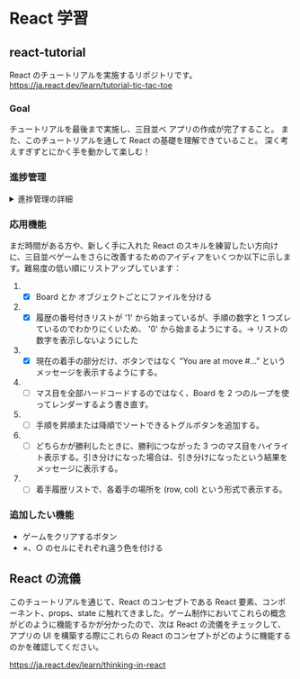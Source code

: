 # React 学習

## react-tutorial
React のチュートリアルを実施するリポジトリです。
https://ja.react.dev/learn/tutorial-tic-tac-toe

### Goal

チュートリアルを最後まで実施し、三目並べ アプリの作成が完了すること。
また、このチュートリアルを通して React の基礎を理解できていること。
深く考えすぎずとにかく手を動かして楽しむ！

### 進捗管理

<details>

<summary>進捗管理の詳細</summary>

- Day 1 (8/5)  
  - 練習用のリポジトリを作成
  - React のプロジェクトを作成
  - [チュートリアルのセットアップ](https://ja.react.dev/learn/tutorial-tic-tac-toe#setup-for-the-tutorial) までできた
- Day 2 
  - [概要](https://ja.react.dev/learn/tutorial-tic-tac-toe#overview)を一通り進めた！
  - [ゲームを完成させる](https://ja.react.dev/learn/tutorial-tic-tac-toe#completing-the-game) の 下記箇所まで進めた
    - https://ja.react.dev/learn/tutorial-tic-tac-toe#completing-the-game:~:text=%E3%82%B3%E3%83%BC%E3%83%89%E3%81%AF%E3%80%81%E4%BB%A5%E4%B8%8B%E3%81%AE%E3%82%88%E3%81%86%E3%81%AB%E3%81%AA%E3%81%A3%E3%81%A6%E3%81%84%E3%82%8B%E3%81%AF%E3%81%9A%E3%81%A7%E3%81%99%EF%BC%9A
- Day 3 
  - いいかんじ！Boardオブジェクトの親 Game オブジェクトを作成し、Boardの処理をpropsで制御できるようにした。
  - 履歴機能を作成しているところ。下記まで実施  
    - https://ja.react.dev/learn/tutorial-tic-tac-toe#completing-the-game:~:text=%E6%AC%A1%E3%81%AB%E3%80%81Game%20%E5%86%85%E3%81%AE%20jumpTo%20%E9%96%A2%E6%95%B0%E3%82%92%E6%9B%B4%E6%96%B0%E3%81%97%E3%81%A6%E3%80%81currentMove%20%E3%82%92%E6%9B%B4%E6%96%B0%E3%81%99%E3%82%8B%E3%82%88%E3%81%86%E3%81%AB%E3%81%97%E3%81%BE%E3%81%99%E3%80%82currentMove%20%E3%82%92%E5%A4%89%E6%9B%B4%E3%81%99%E3%82%8B%E6%95%B0%E5%80%A4%E3%81%8C%E5%81%B6%E6%95%B0%E3%81%AE%E5%A0%B4%E5%90%88%E3%81%AF%E3%80%81xIsNext%20%E3%82%92%20true%20%E3%81%AB%E8%A8%AD%E5%AE%9A%E3%81%97%E3%81%BE%E3%81%99%E3%80%82
- Day 4 
  - 基本を一通り完了！！次は [応用機能] に挑戦する！
  
</details>

### 応用機能

まだ時間がある方や、新しく手に入れた React のスキルを練習したい方向けに、三目並べゲームをさらに改善するためのアイディアをいくつか以下に示します。難易度の低い順にリストアップしています：

1. - [x] Board とか オブジェクトごとにファイルを分ける
1. - [x] 履歴の番号付きリストが '1' から始まっているが、手順の数字と 1 つズレているのでわかりにくいため、 '0' から始まるようにする。→ リストの数字を表示しないようにした
1. - [x] 現在の着手の部分だけ、ボタンではなく “You are at move #…” というメッセージを表示するようにする。
1. - [ ] マス目を全部ハードコードするのではなく、Board を 2 つのループを使ってレンダーするよう書き直す。
1. - [ ] 手順を昇順または降順でソートできるトグルボタンを追加する。
1. - [ ] どちらかが勝利したときに、勝利につながった 3 つのマス目をハイライト表示する。引き分けになった場合は、引き分けになったという結果をメッセージに表示する。
1. - [ ] 着手履歴リストで、各着手の場所を (row, col) という形式で表示する。

### 追加したい機能
- ゲームをクリアするボタン
- ×、○ のセルにそれぞれ違う色を付ける

## React の流儀

このチュートリアルを通じて、React のコンセプトである React 要素、コンポーネント、props、state に触れてきました。ゲーム制作においてこれらの概念がどのように機能するかが分かったので、次は React の流儀をチェックして、アプリの UI を構築する際にこれらの React のコンセプトがどのように機能するのかを確認してください。

https://ja.react.dev/learn/thinking-in-react